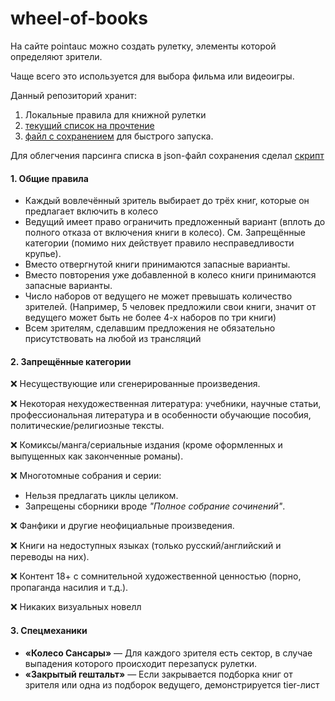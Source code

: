 # wheel-of-books
На сайте pointauc можно создать рулетку, элементы которой определяют зрители.

Чаще всего это используется для выбора фильма или видеоигры.

Данный репозиторий хранит:
 1. Локальные правила для книжной рулетки
 2. [текущий список на прочтение](./books.md)
 3. [файл с сохранением](./savefile.json) для быстрого запуска.

Для облегчения парсинга списка в json-файл сохранения сделал [скрипт](./saveFileGenerator.sh)

#### **1. Общие правила**  
- Каждый вовлечённый зритель выбирает до трёх книг, которые он предлагает включить в колесо
- Ведущий имеет право ограничить предложенный вариант (вплоть до полного отказа от включения книги в колесо).
См. Запрещённые категории (помимо них действует правило несправедливости крупье).
- Вместо отвергнутой книги принимаются запасные варианты.
- Вместо повторения уже добавленной в колесо книги принимаются запасные варианты.
- Число наборов от ведущего не может превышать количество зрителей. (Например, 5 человек предложили свои книги, значит от ведущего может быть не более 4-х наборов по три книги)
- Всем зрителям, сделавшим предложения не обязательно присутствовать на любой из трансляций


#### **2. Запрещённые категории**  
❌ Несуществующие или сгенерированные произведения.  

❌ Некоторая нехудожественная литература: учебники, научные статьи, профессиональная литература и в особенности обучающие пособия, политические/религиозные тексты.

❌ Комиксы/манга/сериальные издания (кроме оформленных и выпущенных как законченные романы).

❌ Многотомные собрания и серии:
  - Нельзя предлагать циклы целиком.  
  - Запрещены сборники вроде *"Полное собрание сочинений"*.

❌ Фанфики и другие неофициальные произведения.  

❌ Книги на недоступных языках (только русский/английский и переводы на них).  

❌ Контент 18+ с сомнительной художественной ценностью (порно, пропаганда насилия и т.д.).
 
❌ Никаких визуальных новелл

#### **3. Спецмеханики** 
  - **«Колесо Сансары»** — Для каждого зрителя есть сектор, в случае выпадения которого происходит перезапуск рулетки.
  - **«Закрытый гештальт»** — Если закрывается подборка книг от зрителя или одна из подборок ведущего, демонстрируется tier-лист
